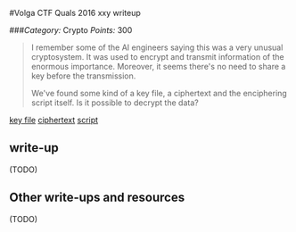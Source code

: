 #Volga CTF Quals 2016 xxy writeup

###*Category:* Crypto *Points:* 300

> I remember some of the AI engineers saying this was a very unusual cryptosystem. It was used to encrypt and transmit information of the enormous importance. Moreover, it seems there's no need to share a key before the transmission.
> 
> We've found some kind of a key file, a ciphertext and the enciphering script itself. Is it possible to decrypt the data?

[key file](crypto/xxy-300/keypublic)
[ciphertext](crypto/xxy-300/ciphertext)
[script](crypto/xxy-300/cryptpy)

## write-up

(TODO)

## Other write-ups and resources

(TODO)
